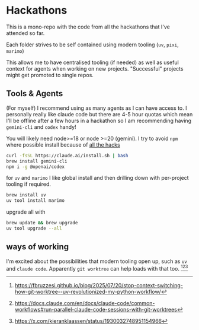 # Hackathons

This is a mono-repo with the code from all the hackathons that I've attended so far.

Each folder strives to be self contained using modern tooling (`uv`, `pixi`, `marimo`)

This allows me to have centralised tooling (if needed) as well as useful context for agents when working on new projects. "Successful" projects might get promoted to single repos. 

## Tools & Agents

(For myself) I recommend using as many agents as I can have access to. I personally really like claude code but there are 4-5 hour quotas which mean I'll be offline after a few hours in a hackathon so I am recommending having `gemini-cli` and `codex` handy! 

You will likely need node>=18 or node >=20 (gemini). I try to avoid `npm` where
possible install because of [all the hacks](https://tane.dev/2025/09/oh-no-not-again...-a-meditation-on-npm-supply-chain-attacks/)

```sh
curl -fsSL https://claude.ai/install.sh | bash
brew install gemini-cli
npm i -g @openai/codex
```

for `uv` and `marimo` I like global install and then drilling down with per-project tooling if required. 

```sh
brew install uv
uv tool install marimo
```

upgrade all with 

```sh
brew update && brew upgrade
uv tool upgrade --all
```

## ways of working

I'm excited about the possibilities that modern tooling open up, such as `uv` and `claude code`. Apparently `git worktree` can help loads with that too. [^1][^2][^3]

[^1]: https://fbruzzesi.github.io/blog/2025/07/20/stop-context-switching-how-git-worktree--uv-revolutionized-my-python-workflow/
[^2]: https://docs.claude.com/en/docs/claude-code/common-workflows#run-parallel-claude-code-sessions-with-git-worktrees
[^3]: https://x.com/kieranklaassen/status/1930032748951154966
